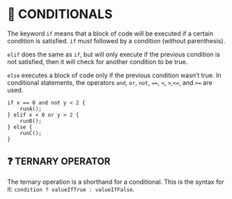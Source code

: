 # 🛑 CONDITIONALS

The keyword `if` means that a block of code will be executed if a certain condition is satisfied. `if` must followed by a condition (without parenthesis).

`elif` does the same as `if`, but will only execute if the previous condition is not satisfied, then it will check for another condition to be true.

`else` executes a block of code only if the previous condition wasn’t true. In conditional statements, the operators `and`, `or`, `not`, `==`, `<`, `>`,`<=`, and `>=` are used.

```tsx
if x == 0 and not y < 2 {
	runA();
} elif x < 0 or y > 2 {
	runB();
} else {
	runC();
}
```

## ❓ TERNARY OPERATOR

The ternary operation is a shorthand for a conditional. This is the syntax for it: `condition ? valueIfTrue : valueIfFalse`.